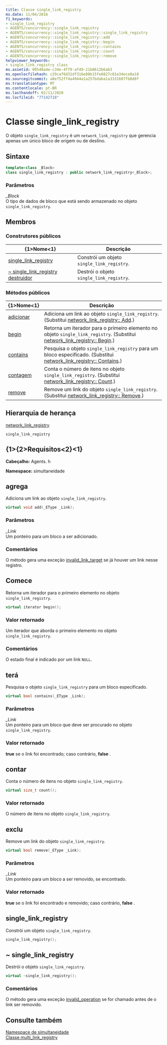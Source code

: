 ```yaml
---
title: Classe single_link_registry
ms.date: 11/04/2016
f1_keywords:
- single_link_registry
- AGENTS/concurrency::single_link_registry
- AGENTS/concurrency::single_link_registry::single_link_registry
- AGENTS/concurrency::single_link_registry::add
- AGENTS/concurrency::single_link_registry::begin
- AGENTS/concurrency::single_link_registry::contains
- AGENTS/concurrency::single_link_registry::count
- AGENTS/concurrency::single_link_registry::remove
helpviewer_keywords:
- single_link_registry class
ms.assetid: 09540a4e-c34e-4ff9-af49-21b8612b6ab3
ms.openlocfilehash: c29caf6d31df316e80b15fe6827c81e34ece8a18
ms.sourcegitcommit: a8ef52ff4a4944a1a257bdaba1a3331607fb8d0f
ms.translationtype: MT
ms.contentlocale: pt-BR
ms.lasthandoff: 02/11/2020
ms.locfileid: "77142718"
---
```

# <a name="single_link_registry-class"></a>Classe single_link_registry

O objeto `single_link_registry` é um `network_link_registry` que gerencia apenas um único bloco de origem ou de destino.

## <a name="syntax"></a>Sintaxe

```cpp
template<class _Block>
class single_link_registry : public network_link_registry<_Block>;
```

### <a name="parameters"></a>Parâmetros

*_Block*<br/>
O tipo de dados de bloco que está sendo armazenado no objeto `single_link_registry`.

## <a name="members"></a>Membros

### <a name="public-constructors"></a>Construtores públicos

|{1&gt;Nome&lt;1}|Descrição|
|----------|-----------------|
|[single_link_registry](#ctor)|Constrói um objeto `single_link_registry`.|
|[~ single_link_registry destruidor](#dtor)|Destrói o objeto `single_link_registry`.|

### <a name="public-methods"></a>Métodos públicos

|{1&gt;Nome&lt;1}|Descrição|
|----------|-----------------|
|[adicionar](#add)|Adiciona um link ao objeto `single_link_registry`. (Substitui [network_link_registry:: Add](network-link-registry-class.md#add).)|
|[begin](#begin)|Retorna um iterador para o primeiro elemento no objeto `single_link_registry`. (Substitui [network_link_registry:: Begin](network-link-registry-class.md#begin).)|
|[contains](#contains)|Pesquisa o objeto `single_link_registry` para um bloco especificado. (Substitui [network_link_registry:: Contains](network-link-registry-class.md#contains).)|
|[contagem](#count)|Conta o número de itens no objeto `single_link_registry`. (Substitui [network_link_registry:: Count](network-link-registry-class.md#count).)|
|[remove](#remove)|Remove um link do objeto `single_link_registry`. (Substitui [network_link_registry:: Remove](network-link-registry-class.md#remove).)|

## <a name="inheritance-hierarchy"></a>Hierarquia de herança

[network_link_registry](network-link-registry-class.md)

`single_link_registry`

## <a name="requirements"></a>{1&gt;{2&gt;Requisitos&lt;2}&lt;1}

**Cabeçalho:** Agents. h

**Namespace:** simultaneidade

## <a name="add"></a>agrega

Adiciona um link ao objeto `single_link_registry`.

```cpp
virtual void add(_EType _Link);
```

### <a name="parameters"></a>Parâmetros

*_Link*<br/>
Um ponteiro para um bloco a ser adicionado.

### <a name="remarks"></a>Comentários

O método gera uma exceção [invalid_link_target](invalid-link-target-class.md) se já houver um link nesse registro.

## <a name="begin"></a>Comece

Retorna um iterador para o primeiro elemento no objeto `single_link_registry`.

```cpp
virtual iterator begin();
```

### <a name="return-value"></a>Valor retornado

Um iterador que aborda o primeiro elemento no objeto `single_link_registry`.

### <a name="remarks"></a>Comentários

O estado final é indicado por um link `NULL`.

## <a name="contains"></a>terá

Pesquisa o objeto `single_link_registry` para um bloco especificado.

```cpp
virtual bool contains(_EType _Link);
```

### <a name="parameters"></a>Parâmetros

*_Link*<br/>
Um ponteiro para um bloco que deve ser procurado no objeto `single_link_registry`.

### <a name="return-value"></a>Valor retornado

**true** se o link foi encontrado; caso contrário, **false** .

## <a name="count"></a>contar

Conta o número de itens no objeto `single_link_registry`.

```cpp
virtual size_t count();
```

### <a name="return-value"></a>Valor retornado

O número de itens no objeto `single_link_registry`.

## <a name="remove"></a>exclu

Remove um link do objeto `single_link_registry`.

```cpp
virtual bool remove(_EType _Link);
```

### <a name="parameters"></a>Parâmetros

*_Link*<br/>
Um ponteiro para um bloco a ser removido, se encontrado.

### <a name="return-value"></a>Valor retornado

**true** se o link foi encontrado e removido; caso contrário, **false** .

## <a name="ctor"></a>single_link_registry

Constrói um objeto `single_link_registry`.

```cpp
single_link_registry();
```

## <a name="dtor"></a>~ single_link_registry

Destrói o objeto `single_link_registry`.

```cpp
virtual ~single_link_registry();
```

### <a name="remarks"></a>Comentários

O método gera uma exceção [invalid_operation](invalid-operation-class.md) se for chamado antes de o link ser removido.

## <a name="see-also"></a>Consulte também

[Namespace de simultaneidade](concurrency-namespace.md)<br/>
[Classe multi_link_registry](multi-link-registry-class.md)
